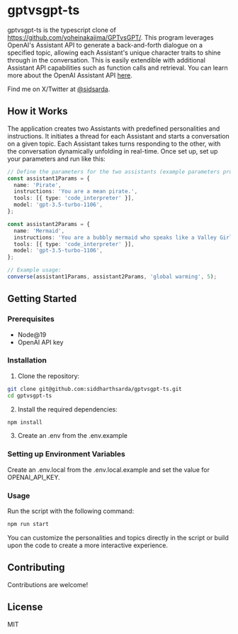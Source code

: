 # gptvsgpt-ts

gptvsgpt-ts is the typescript clone of https://github.com/yoheinakajima/GPTvsGPT/. This program leverages OpenAI's Assistant API to generate a back-and-forth dialogue on a specified topic, allowing each Assistant's unique character traits to shine through in the conversation. This is easily extendible with additional Assistant API capabilities such as function calls and retrieval. You can learn more about the OpenAI Assistant API [here](https://platform.openai.com/docs/assistants/overview).

Find me on X/Twitter at [@sidsarda](https://twitter.com/sidsarda).

## How it Works

The application creates two Assistants with predefined personalities and instructions. It initiates a thread for each Assistant and starts a conversation on a given topic. Each Assistant takes turns responding to the other, with the conversation dynamically unfolding in real-time. Once set up, set up your parameters and run like this:

```typescript
// Define the parameters for the two assistants (example parameters provided)
const assistant1Params = {
  name: 'Pirate',
  instructions: 'You are a mean pirate.',
  tools: [{ type: 'code_interpreter' }],
  model: 'gpt-3.5-turbo-1106',
};

const assistant2Params = {
  name: 'Mermaid',
  instructions: 'You are a bubbly mermaid who speaks like a Valley Girl.',
  tools: [{ type: 'code_interpreter' }],
  model: 'gpt-3.5-turbo-1106',
};

// Example usage:
converse(assistant1Params, assistant2Params, 'global warming', 5);
```

## Getting Started

### Prerequisites

- Node@19
- OpenAI API key

### Installation

1. Clone the repository:

```bash
git clone git@github.com:siddharthsarda/gptvsgpt-ts.git
cd gptvsgpt-ts
```

2. Install the required dependencies:

```bash
npm install
```
3. Create an .env from the .env.example

### Setting up Environment Variables
Create an .env.local from the .env.local.example and set the value for OPENAI_API_KEY.

### Usage

Run the script with the following command:

```bash
npm run start
```

You can customize the personalities and topics directly in the script or build upon the code to create a more interactive experience.

## Contributing

Contributions are welcome!

## License

MIT